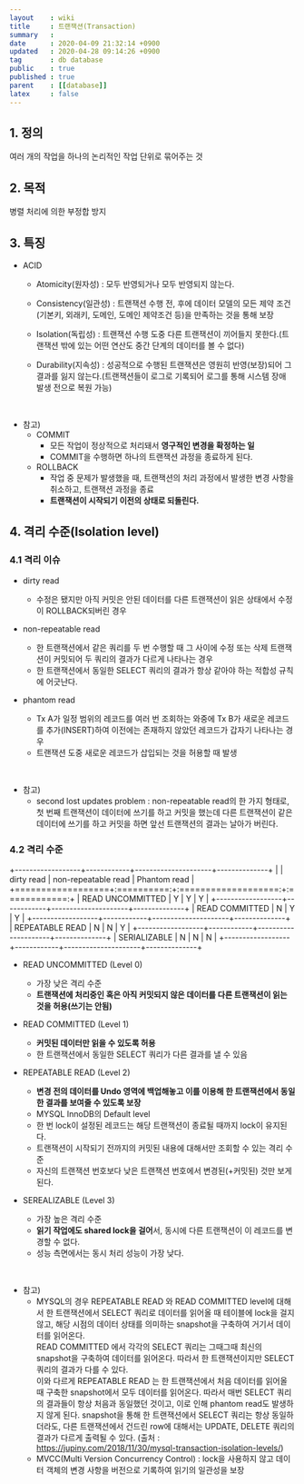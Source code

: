 ```yaml
---
layout    : wiki
title     : 트랜잭션(Transaction)
summary   : 
date      : 2020-04-09 21:32:14 +0900
updated   : 2020-04-28 09:14:26 +0900
tag       : db database
public    : true
published : true
parent    : [[database]]
latex     : false
---
```


## 1. 정의
여러 개의 작업을 하나의 논리적인 작업 단위로 묶어주는 것

## 2. 목적 
병렬 처리에 의한 부정합 방지

## 3. 특징

- ACID
	- Atomicity(원자성) : 모두 반영되거나 모두 반영되지 않는다.
 
	- Consistency(일관성) : 트랜잭션 수행 전, 후에 데이터 모델의 모든 제약 조건(기본키, 외래키, 도메인, 도메인 제약조건 등)을 만족하는 것을 통해 보장 
 
	- Isolation(독립성) : 트랜잭션 수행 도중 다른 트랜잭션이 끼어들지 못한다.(트랜잭션 밖에 있는 어떤 연산도 중간 단계의 데이터를 볼 수 없다)
 
	- Durability(지속성) : 성공적으로 수행된 트랜잭션은 영원히 반영(보장)되어 그 결과를 잃지 않는다.(트랜잭션들이 로그로 기록되어 로그를 통해 시스템 장애 발생 전으로 복원 가능)  
<br>
 
- 참고)
	- COMMIT
		- 모든 작업이 정상적으로 처리돼서 **영구적인 변경을 확정하는 일**
		- COMMIT을 수행하면 하나의 트랜잭션 과정을 종료하게 된다.
	- ROLLBACK
		- 작업 중 문제가 발생했을 때, 트랜잭션의 처리 과정에서 발생한 변경 사항을 취소하고, 트랜잭션 과정을 종료
		- **트랜잭션이 시작되기 이전의 상태로 되돌린다.**

## 4. 격리 수준(Isolation level)

### 4.1 격리 이슈
- dirty read
	- 수정은 됐지만 아직 커밋은 안된 데이터를 다른 트랜잭션이 읽은 상태에서 수정이 ROLLBACK되버린 경우

- non-repeatable read
	- 한 트랜잭션에서 같은 쿼리를 두 번 수행할 때 그 사이에 수정 또는 삭제 트랜잭션이 커밋되어 두 쿼리의 결과가 다르게 나타나는 경우
	- 한 트랜잭션에서 동일한 SELECT 쿼리의 결과가 항상 같아야 하는 적합성 규칙에 어긋난다.
 
- phantom read 
	- Tx A가 일정 범위의 레코드를 여러 번 조회하는 와중에 Tx B가 새로운 레코드를 추가(INSERT)하여 이전에는 존재하지 않았던 레코드가 갑자기 나타나는 경우  
	- 트랜잭션 도중 새로운 레코드가 삽입되는 것을 허용할 때 발생
<br>
			  
			  
- 참고)
	- second lost updates problem : non-repeatable read의 한 가지 형태로, 첫 번째 트랜잭션이 데이터에 쓰기를 하고 커밋을 했는데 다른 트랜잭션이 같은 데이터에 쓰기를 하고 커밋을 하면 앞선 트랜잭션의 결과는 날아가 버린다.  
 
 
### 4.2 격리 수준

+------------------+------------+---------------------+--------------+
|                  | dirty read | non-repeatable read | Phantom read |
+==================+:==========:+:===================:+:============:+
| READ UNCOMMITTED |      Y     |          Y          |       Y      |
+------------------+------------+---------------------+--------------+
| READ COMMITTED   |      N     |          Y          |       Y      |
+------------------+------------+---------------------+--------------+
| REPEATABLE READ  |      N     |          N          |       Y      |
+------------------+------------+---------------------+--------------+
| SERIALIZABLE     |      N     |          N          |       N      |
+------------------+------------+---------------------+--------------+

- READ UNCOMMITTED (Level 0)
	- 가장 낮은 격리 수준
	- **트랜잭션에 처리중인 혹은 아직 커밋되지 않은 데이터를 다른 트랜잭션이 읽는 것을 허용(쓰기는 안됨)**

- READ COMMITTED (Level 1)
	- **커밋된 데이터만 읽을 수 있도록 허용**
	- 한 트랜잭션에서 동일한 SELECT 쿼리가 다른 결과를 낼 수 있음

- REPEATABLE READ (Level 2)
	- **변경 전의 데이터를 Undo 영역에 백업해놓고 이를 이용해 한 트랜잭션에서 동일한 결과를 보여줄 수 있도록 보장**
	- MYSQL InnoDB의 Default level
	- 한 번 lock이 설정된 레코드는 해당 트랜잭션이 종료될 때까지 lock이 유지된다.
	- 트랜잭션이 시작되기 전까지의 커밋된 내용에 대해서만 조회할 수 있는 격리 수준
	- 자신의 트랜잭션 번호보다 낮은 트랜잭션 번호에서 변경된(+커밋된) 것만 보게 된다.

- SEREALIZABLE (Level 3)
	- 가장 높은 격리 수준
	- **읽기 작업에도 shared lock을 걸어**서, 동시에 다른 트랜잭션이 이 레코드를 변경할 수 없다.
	- 성능 측면에서는 동시 처리 성능이 가장 낮다.  
<br>	  


- 참고)
	- MYSQL의 경우 REPEATABLE READ 와 READ COMMITTED level에 대해서 한 트랜잭션에서 SELECT 쿼리로 데이터를 읽어올 때 테이블에 lock을 걸지 않고, 해당 시점의 데이터 상태를 의미하는 snapshot을 구축하여 거기서 데이터를 읽어온다.  
READ COMMITTED 에서 각각의 SELECT 쿼리는 그때그때 최신의 snapshot을 구축하여 데이터를 읽어온다. 따라서 한 트랜잭션이지만 SELECT 쿼리의 결과가 다를 수 있다.  
이와 다르게 REPEATABLE READ 는 한 트랜잭션에서 처음 데이터를 읽어올 때 구축한 snapshot에서 모두 데이터를 읽어온다. 따라서 매번 SELECT 쿼리의 결과들이 항상 처음과 동일했던 것이고, 이로 인해 phantom read도 발생하지 않게 된다.
snapshot을 통해 한 트랜잭션에서 SELECT 쿼리는 항상 동일하더라도, 다른 트랜잭션에서 건드린 row에 대해서는 UPDATE, DELETE 쿼리의 결과가 다르게 출력될 수 있다.
(출처 : https://jupiny.com/2018/11/30/mysql-transaction-isolation-levels/)
	- MVCC(Multi Version Concurrency Control) : lock을 사용하지 않고 데이터 객체의 변경 사항을 버전으로 기록하여 읽기의 일관성을 보장
